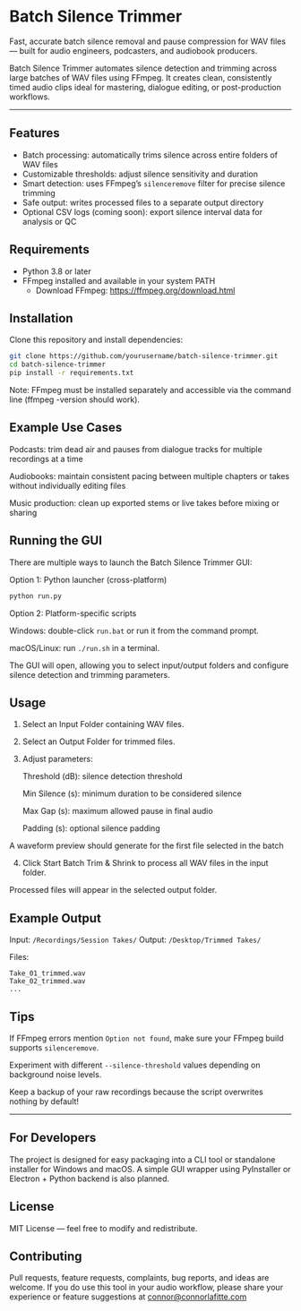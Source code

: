 # Batch Silence Trimmer

Fast, accurate batch silence removal and pause compression for WAV files — built for audio engineers, podcasters, and audiobook producers.

Batch Silence Trimmer automates silence detection and trimming across large batches of WAV files using FFmpeg. It creates clean, consistently timed audio clips ideal for mastering, dialogue editing, or post-production workflows.

---

## Features

- Batch processing: automatically trims silence across entire folders of WAV files  
- Customizable thresholds: adjust silence sensitivity and duration  
- Smart detection: uses FFmpeg’s `silenceremove` filter for precise silence trimming  
- Safe output: writes processed files to a separate output directory  
- Optional CSV logs (coming soon): export silence interval data for analysis or QC  

## Requirements

- Python 3.8 or later  
- FFmpeg installed and available in your system PATH  
  - Download FFmpeg: https://ffmpeg.org/download.html  

## Installation

Clone this repository and install dependencies:

```bash
git clone https://github.com/yourusername/batch-silence-trimmer.git
cd batch-silence-trimmer
pip install -r requirements.txt
```

Note: FFmpeg must be installed separately and accessible via the command line (ffmpeg -version should work).

## Example Use Cases

Podcasts: trim dead air and pauses from dialogue tracks for multiple recordings at a time

Audiobooks: maintain consistent pacing between multiple chapters or takes without individually editing files

Music production: clean up exported stems or live takes before mixing or sharing


## Running the GUI

There are multiple ways to launch the Batch Silence Trimmer GUI:

Option 1: Python launcher (cross-platform)

```bash
python run.py
```

Option 2: Platform-specific scripts

Windows: double-click `run.bat` or run it from the command prompt.

macOS/Linux: run `./run.sh` in a terminal.

The GUI will open, allowing you to select input/output folders and configure silence detection and trimming parameters.

## Usage

1. Select an Input Folder containing WAV files.
2. Select an Output Folder for trimmed files.
3. Adjust parameters:
   
    Threshold (dB): silence detection threshold

    Min Silence (s): minimum duration to be considered silence

    Max Gap (s): maximum allowed pause in final audio

    Padding (s): optional silence padding

  A waveform preview should generate for the first file selected in the batch

4. Click Start Batch Trim & Shrink to process all WAV files in the input folder.

  Processed files will appear in the selected output folder.

## Example Output

Input: `/Recordings/Session Takes/`
Output: `/Desktop/Trimmed Takes/`

Files:

```python-repl
Take_01_trimmed.wav
Take_02_trimmed.wav
...
```

## Tips

If FFmpeg errors mention `Option not found`, make sure your FFmpeg build supports `silenceremove`.

Experiment with different `--silence-threshold` values depending on background noise levels.

Keep a backup of your raw recordings because the script overwrites nothing by default!

---

## For Developers

The project is designed for easy packaging into a CLI tool or standalone installer for Windows and macOS.
A simple GUI wrapper using PyInstaller or Electron + Python backend is also planned.

## License

MIT License — feel free to modify and redistribute.


## Contributing

Pull requests, feature requests, complaints, bug reports, and ideas are welcome.
If you do use this tool in your audio workflow, please share your experience or feature suggestions at connor@connorlafitte.com
